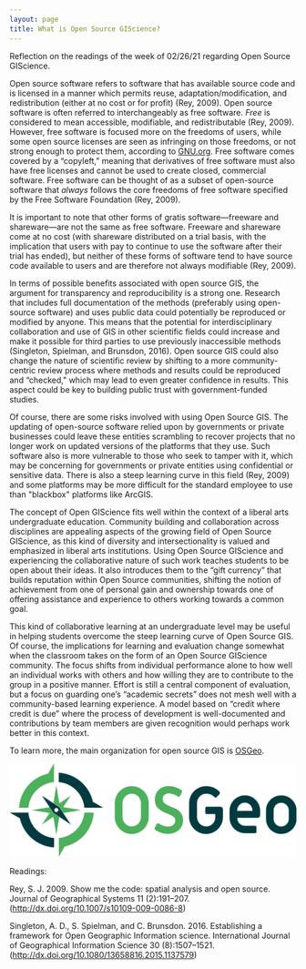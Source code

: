 ```yaml
---
layout: page
title: What is Open Source GIScience?
---
```


Reflection on the readings of the week of 02/26/21 regarding Open Source GIScience.


Open source software refers to software that has available source code and is licensed in a manner which permits reuse, adaptation/modification, and redistribution (either at no cost or for profit) (Rey, 2009). Open source software is often referred to interchangeably as free software. *Free* is considered to mean accessible, modifiable, and redistributable (Rey, 2009). However, free software is focused more on the freedoms of users, while some open source licenses are seen as infringing on those freedoms, or not strong enough to protect them, according to [GNU.org](https://www.gnu.org/philosophy/open-source-misses-the-point.html). Free software comes covered by a “copyleft,” meaning that derivatives of free software must also have free licenses and cannot be used to create closed, commercial software. Free software can be thought of as a subset of open-source software that *always* follows the core freedoms of free software specified by the Free Software Foundation (Rey, 2009).

It is important to note that other forms of gratis software—freeware and shareware—are not the same as free software. Freeware and shareware come at no cost (with shareware distributed on a trial basis, with the implication that users with pay to continue to use the software after their trial has ended), but neither of these forms of software tend to have source code available to users and are therefore not always modifiable (Rey, 2009).

In terms of possible benefits associated with open source GIS, the argument for transparency and reproducibility is a strong one. Research that includes full documentation of the methods (preferably using open-source software) and uses public data could potentially be reproduced or modified by anyone. This means that the potential for interdisciplinary collaboration and use of GIS in other scientific fields could increase and make it possible for third parties to use previously inaccessible methods (Singleton, Spielman, and Brunsdon, 2016). Open source GIS could also change the nature of scientific review by shifting to a more community-centric review process where methods and results could be reproduced and “checked," which may lead to even greater confidence in results. This aspect could be key to building public trust with government-funded studies.

Of course, there are some risks involved with using Open Source GIS. The updating of open-source software relied upon by governments or private businesses could leave these entities scrambling to recover projects that no longer work on updated versions of the platforms that they use. Such software also is more vulnerable to those who seek to tamper with it, which may be concerning for governments or private entities using confidential or sensitive data. There is also a steep learning curve in this field (Rey, 2009) and some platforms may be more difficult for the standard employee to use than "blackbox" platforms like ArcGIS.

The concept of Open GIScience fits well within the context of a liberal arts undergraduate education. Community building and collaboration across disciplines are appealing aspects of the growing field of Open Source GIScience, as this kind of diversity and intersectionality is valued and emphasized in liberal arts institutions. Using Open Source GIScience and experiencing the collaborative nature of such work teaches students to be open about their ideas. It also introduces them to the “gift currency” that builds reputation within Open Source communities, shifting the notion of achievement from one of personal gain and ownership towards one of offering assistance and experience to others working towards a common goal.

This kind of collaborative learning at an undergraduate level may be useful in helping students overcome the steep learning curve of Open Source GIS. Of course, the implications for learning and evaluation change somewhat when the classroom takes on the form of an Open Source GIScience community. The focus shifts from individual performance alone to how well an individual works with others and how willing they are to contribute to the group in a positive manner. Effort is still a central component of evaluation, but a focus on guarding one’s “academic secrets” does not mesh well with a community-based learning experience. A model based on “credit where credit is due” where the process of development is well-documented and contributions by team members are given recognition would perhaps work better in this context.  

To learn more, the main organization for open source GIS is [OSGeo](https://www.osgeo.org/).

[![OSGeo Logo](logo-osgeo.svg)](https://www.osgeo.org/)

Readings:

Rey, S. J. 2009. Show me the code: spatial analysis and open source. Journal of Geographical Systems 11 (2):191–207. (http://dx.doi.org/10.1007/s10109-009-0086-8)

Singleton, A. D., S. Spielman, and C. Brunsdon. 2016. Establishing a framework for Open Geographic Information science. International Journal of Geographical Information Science 30 (8):1507–1521. (http://dx.doi.org/10.1080/13658816.2015.1137579)
